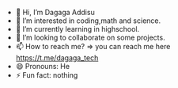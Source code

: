 - 👋 Hi, I’m Dagaga Addisu
- 👀 I’m interested in coding,math and science.
- 🌱 I’m currently learning in highschool.
- 💞️ I’m looking to collaborate on some projects.
- 📫 How to reach me? => you can reach me here https://t.me/dagaga_tech
- 😄 Pronouns: He
- ⚡ Fun fact: nothing

<!---
dagagalearn/dagagalearn is a ✨ special ✨ repository because its `README.md` (this file) appears on your GitHub profile.
You can click the Preview link to take a look at your changes.
--->
